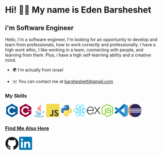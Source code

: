 # Hi! 👋🏻 My name is Eden Barsheshet


## i'm Software Engineer

Hello, I'm a software engineer, I'm looking for an opportunity to develop and learn from professionals, how to work correctly and professionally. I have a high work ethic, I like working in a team, connecting with people, and learning from them. Plus, i have a high self-learning ability and a creative mind.

* 🌍 I'm actually from israel

* ✉️ You can contact me at [barsheshett@gmail.com](mailto:barsheshett@gmail.com)





### My Skills

<p align="left"><a href="https://docs.microsoft.com/en-us/cpp/?view=msvc-170" target="_blank" rel="noreferrer"><img src=https://raw.githubusercontent.com/RoniJackVituli/gitprofile/main/src/helpers/icons/programming/c-color.svg alt="" width="45px" height="45px"/><a href="https://docs.microsoft.com/en-us/cpp/?view=msvc-170" target="_blank" rel="noreferrer"><img src=https://raw.githubusercontent.com/RoniJackVituli/gitprofile/main/src/helpers/icons/programming/cplusplus-color.svg alt="" width="45px" height="45px"/><a href="https://www.oracle.com/java/" target="_blank" rel="noreferrer"><img src=https://raw.githubusercontent.com/RoniJackVituli/gitprofile/main/src/helpers/icons/programming/java-color.svg alt="" width="45px" height="45px"/><a href="https://developer.mozilla.org/en-US/docs/Web/JavaScript" target="_blank" rel="noreferrer"><img src=https://raw.githubusercontent.com/RoniJackVituli/gitprofile/main/src/helpers/icons/programming/javascript-color.svg alt="" width="45px" height="45px"/><a href="https://www.python.org/" target="_blank" rel="noreferrer"><img src=https://raw.githubusercontent.com/RoniJackVituli/gitprofile/main/src/helpers/icons/programming/python-color.svg alt="" width="45px" height="45px"/><a href="https://reactjs.org/docs/getting-started.html" target="_blank" rel="noreferrer"><img src=https://raw.githubusercontent.com/RoniJackVituli/gitprofile/main/src/helpers/icons/programming/react-color.svg alt="" width="45px" height="45px"/><a href="https://expressjs.com/" target="_blank" rel="noreferrer"><img src=https://raw.githubusercontent.com/RoniJackVituli/gitprofile/main/src/helpers/icons/programming/express-color.svg alt="" width="45px" height="45px"/><a href="https://nodejs.org/en/docs/" target="_blank" rel="noreferrer"><img src=https://raw.githubusercontent.com/RoniJackVituli/gitprofile/main/src/helpers/icons/programming/nodejs-color.svg alt="" width="45px" height="45px"/><a href="https://code.visualstudio.com/docs" target="_blank" rel="noreferrer"><img src=https://raw.githubusercontent.com/RoniJackVituli/gitprofile/main/src/helpers/icons/ide/vscode-color.svg alt="" width="45px" height="45px"/><a href="https://www.eclipse.org/" target="_blank" rel="noreferrer"><img src=https://raw.githubusercontent.com/RoniJackVituli/gitprofile/main/src/helpers/icons/ide/eclipse-color.svg alt="" width="45px" height="45px"/></p>


### Find Me Also Here

<p align="left"><a href=https://www.github.com/barsheshett target="_blank" rel="noreferrer"><img src=https://raw.githubusercontent.com/RoniJackVituli/gitprofile/main/src/helpers/icons/socials/github.svg width="45px" height="45px" /></a><a href=https://www.linkedin.com/in/eden-barsheshet target="_blank" rel="noreferrer"><img src=https://raw.githubusercontent.com/RoniJackVituli/gitprofile/main/src/helpers/icons/socials/linkedin.svg width="45px" height="45px" /></a></p>


